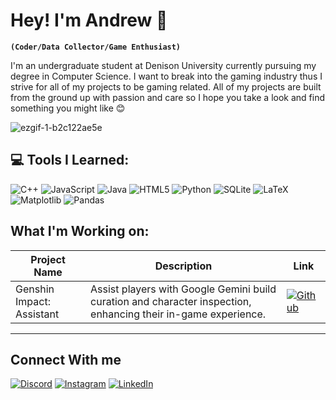 # Hey! I'm Andrew 👋
**`(Coder/Data Collector/Game Enthusiast)`**

I'm an undergraduate student at Denison University currently pursuing my degree in Computer Science. I want to break into the gaming industry thus I strive for all of my projects to be gaming related. All of my projects are built from the ground up with passion and care so I hope you take a look and find something you might like 😊

![ezgif-1-b2c122ae5e](https://github.com/Andyreww/Andyreww/assets/98863478/02019efd-88f1-444e-af7a-5b2709fff9f5)

## 💻 Tools I Learned:
![C++](https://img.shields.io/badge/c++-%2300599C.svg?style=for-the-badge&logo=c%2B%2B&logoColor=white) ![JavaScript](https://img.shields.io/badge/javascript-%23323330.svg?style=for-the-badge&logo=javascript&logoColor=%23F7DF1E) ![Java](https://img.shields.io/badge/java-%23ED8B00.svg?style=for-the-badge&logo=openjdk&logoColor=white) ![HTML5](https://img.shields.io/badge/html5-%23E34F26.svg?style=for-the-badge&logo=html5&logoColor=white) ![Python](https://img.shields.io/badge/python-3670A0?style=for-the-badge&logo=python&logoColor=ffdd54) ![SQLite](https://img.shields.io/badge/sqlite-%2307405e.svg?style=for-the-badge&logo=sqlite&logoColor=white) ![LaTeX](https://img.shields.io/badge/latex-%23008080.svg?style=for-the-badge&logo=latex&logoColor=white) ![Matplotlib](https://img.shields.io/badge/Matplotlib-%23ffffff.svg?style=for-the-badge&logo=Matplotlib&logoColor=black) ![Pandas](https://img.shields.io/badge/pandas-%23150458.svg?style=for-the-badge&logo=pandas&logoColor=white)

## What I'm Working on:

| Project Name | Description | Link |
|---|---|---|
| Genshin Impact: Assistant | Assist players with Google Gemini build curation and character inspection, enhancing their in-game experience. | [![Github](https://img.shields.io/github/stars/Andyreww/Genshin-Impact-Assistant?style=social)](https://github.com/Andyreww/Genshin-Impact-Assistant) |

---
## Connect With me
[![Discord](https://img.shields.io/badge/Discord-%237289DA.svg?logo=discord&logoColor=white)](https://discord.gg/andyreew) [![Instagram](https://img.shields.io/badge/Instagram-%23E4405F.svg?logo=Instagram&logoColor=white)](https://instagram.com/andyreeeww) [![LinkedIn](https://img.shields.io/badge/LinkedIn-%230077B5.svg?logo=linkedin&logoColor=white)](https://linkedin.com/in/andyrew) 
